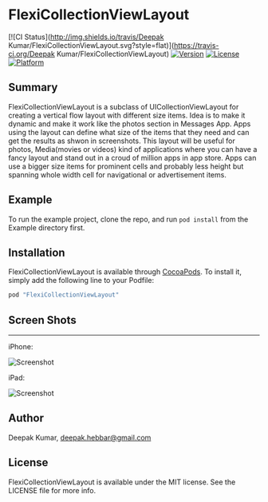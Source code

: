 # FlexiCollectionViewLayout

[![CI Status](http://img.shields.io/travis/Deepak Kumar/FlexiCollectionViewLayout.svg?style=flat)](https://travis-ci.org/Deepak Kumar/FlexiCollectionViewLayout)
[![Version](https://img.shields.io/cocoapods/v/FlexiCollectionViewLayout.svg?style=flat)](http://cocoapods.org/pods/FlexiCollectionViewLayout)
[![License](https://img.shields.io/cocoapods/l/FlexiCollectionViewLayout.svg?style=flat)](http://cocoapods.org/pods/FlexiCollectionViewLayout)
[![Platform](https://img.shields.io/cocoapods/p/FlexiCollectionViewLayout.svg?style=flat)](http://cocoapods.org/pods/FlexiCollectionViewLayout)

## Summary

FlexiCollectionViewLayout is a subclass of UICollectionViewLayout for creating a vertical flow layout with different size items. Idea is to make it dynamic and make it work like the photos section in Messages App. Apps using the layout can define what size of the items that they need and can get the results as shwon in screenshots. This layout will be useful for photos, Media(movies or videos) kind of applications where you can have a fancy layout and stand out in a croud of million apps in app store. Apps can use a bigger size items for prominent cells and probably less height but spanning whole width cell for navigational or advertisement items.

## Example

To run the example project, clone the repo, and run `pod install` from the Example directory first.

## Installation

FlexiCollectionViewLayout is available through [CocoaPods](http://cocoapods.org). To install
it, simply add the following line to your Podfile:

```ruby
pod "FlexiCollectionViewLayout"
```

## Screen Shots
------------
iPhone:

![Screenshot](https://github.com/dPackumar/FlexiCollectionViewLayout/blob/master/screenshots/iPhone.jpg)

iPad:

![Screenshot](https://github.com/dPackumar/FlexiCollectionViewLayout/blob/master/screenshots/iPad.jpg)

## Author

Deepak Kumar, deepak.hebbar@gmail.com

## License

FlexiCollectionViewLayout is available under the MIT license. See the LICENSE file for more info.
